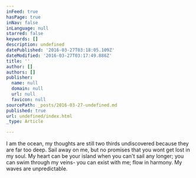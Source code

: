 ```yaml
---
inFeed: true
hasPage: true
inNav: false
inLanguage: null
starred: false
keywords: []
description: undefined
datePublished: '2016-03-27T03:18:05.109Z'
dateModified: '2016-03-27T03:17:49.886Z'
title: ''
author: []
authors: []
publisher:
  name: null
  domain: null
  url: null
  favicon: null
sourcePath: _posts/2016-03-27-undefined.md
published: true
url: undefined/index.html
_type: Article

---
```

I am the ocean, my thoughts are still two thirds undiscovered because they are far too deep. Sail away on me, but no promises that you wont get lost in my soul. My heart can be your island when you can't sail any longer; you can swim through my veins- you can exist with me; flow in harmony. My waves are unpredictable.